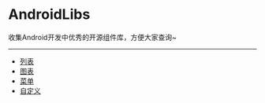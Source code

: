 # AndroidLibs

收集Android开发中优秀的开源组件库，方便大家查询~

---

- [列表](https://github.com/XXApple/AndroidLibs)
- [图表](https://github.com/XXApple/AndroidLibs)
- [菜单](https://github.com/XXApple/AndroidLibs)
- [自定义](https://github.com/XXApple/AndroidLibs)
